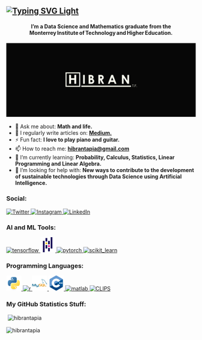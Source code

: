 ## [![Typing SVG Light](https://readme-typing-svg.herokuapp.com?font=Arial&size=21&pause=1000&color=000000&background=FFFFFF&width=435&height=30&lines=Hi%2C+I'm+Hibran+Tapia.#gh-light-mode-only)](https://git.io/typing-svg)

<h4 align="center">I’m a Data Science and Mathematics graduate from the Monterrey Institute of Technology and Higher Education.</h4>

[![website](./img/banner.png)](https://linktr.ee/HibranTapia)

- 💬 Ask me about: **Math and life.**
- 📝 I regularly write articles on: [**Medium.**](https://medium.com/@hibrantapia)
- ⚡ Fun fact: **I love to play piano and guitar.**
- 📫 How to reach me: **hibrantapia@gmail.com**
- 🌱 I’m currently learning: **Probability, Calculus, Statistics, Linear Programming and Linear Algebra.**
- 🤝 I’m looking for help with: **New ways to contribute to the development of sustainable technologies through Data Science using Artificial Intelligence.**

### Social:

 <p align="left"> <a href="https://twitter.com/HibranTapia" target="_blank" rel="noreferrer"> <img src="https://cdn2.iconfinder.com/data/icons/threads-by-instagram/24/x-logo-twitter-new-brand-contained-512.png" alt="Twitter" width="40" height="40"/> </a> <a href="https://instagram.com/HibranTapia" target="_blank" rel="noreferrer"> <img src="https://cdn2.iconfinder.com/data/icons/social-icons-33/128/Instagram-1024.png" alt="Instagram" width="40" height="40"/> </a> <a href="https://www.linkedin.com/in/hibrantapia/" target="_blank" rel="noreferrer"> <img src="https://cdn2.iconfinder.com/data/icons/social-icons-33/128/LinkedIn-1024.png" alt="LinkedIn" width="40" height="40"/> </a> </p>

### AI and ML Tools:

 <p align="left"> <a href="https://www.tensorflow.org" target="_blank" rel="noreferrer"> <img src="https://www.vectorlogo.zone/logos/tensorflow/tensorflow-icon.svg" alt="tensorflow" width="40" height="40"/> </a> <a href="https://pandas.pydata.org/" target="_blank" rel="noreferrer"> <img src="https://raw.githubusercontent.com/devicons/devicon/2ae2a900d2f041da66e950e4d48052658d850630/icons/pandas/pandas-original.svg" alt="pandas" width="40" height="40"/> </a> <a href="https://pytorch.org/" target="_blank" rel="noreferrer"> <img src="https://www.vectorlogo.zone/logos/pytorch/pytorch-icon.svg" alt="pytorch" width="40" height="40"/> </a> <a href="https://scikit-learn.org/" target="_blank" rel="noreferrer"> <img src="https://upload.wikimedia.org/wikipedia/commons/0/05/Scikit_learn_logo_small.svg" alt="scikit_learn" width="40" height="40"/> </a> </p>

### Programming Languages:

<p align="left">  <a href="https://www.python.org" target="_blank" rel="noreferrer"> <img src="https://raw.githubusercontent.com/devicons/devicon/master/icons/python/python-original.svg" alt="python" width="40" height="40"/> </a> <a href="https://www.r-project.org/" target="_blank" rel="noreferrer"> <img src="https://cdn.jsdelivr.net/gh/devicons/devicon/icons/r/r-original.svg" alt="r" width="40" height="40"/> </a>  <a href="https://www.mysql.com/" target="_blank" rel="noreferrer"> <img src="https://raw.githubusercontent.com/devicons/devicon/master/icons/mysql/mysql-original-wordmark.svg" alt="mysql" width="40" height="40"/> </a> <a href="https://www.w3schools.com/cpp/" target="_blank" rel="noreferrer"> <img src="https://raw.githubusercontent.com/devicons/devicon/master/icons/cplusplus/cplusplus-original.svg" alt="cplusplus" width="40" height="40"/> </a> <a href="https://www.mathworks.com/" target="_blank" rel="noreferrer"> <img src="https://upload.wikimedia.org/wikipedia/commons/2/21/Matlab_Logo.png" alt="matlab" width="40" height="40"/> </a> <a href="https://clipsrules.net/" target="_blank" rel="noreferrer"> <img src="https://clipsrules.net/images/clipslogo.png" alt="CLIPS" width="40" height="40"/> </a> </p>

### My GitHub Statistics Stuff:

<p>&nbsp;<img align="center" src="https://github-readme-stats.vercel.app/api?username=hibrantapia&show_icons=true&locale=en&theme=dark" alt="hibrantapia" /></p>

<p><img align="center" src="https://github-readme-streak-stats.herokuapp.com/?user=hibrantapia&show_icons=true&locale=en&theme=dark" alt="hibrantapia" /></p>
